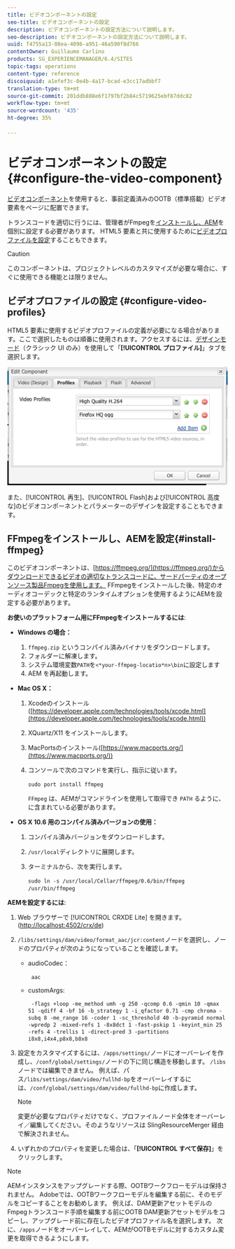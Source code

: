 ```yaml
---
title: ビデオコンポーネントの設定
seo-title: ビデオコンポーネントの設定
description: ビデオコンポーネントの設定方法について説明します。
seo-description: ビデオコンポーネントの設定方法について説明します。
uuid: f4755a13-08ea-4096-a951-46a590f8d766
contentOwner: Guillaume Carlino
products: SG_EXPERIENCEMANAGER/6.4/SITES
topic-tags: operations
content-type: reference
discoiquuid: a1efef3c-0e4b-4a17-bcad-e3cc17adbbf7
translation-type: tm+mt
source-git-commit: 201ddb888e6f1797bf2b84c5719625ebf87ddc82
workflow-type: tm+mt
source-wordcount: '435'
ht-degree: 35%

---
```



# ビデオコンポーネントの設定  {#configure-the-video-component}

[ビデオコンポーネント](/help/sites-authoring/default-components-foundation.md#video)を使用すると、事前定義済みのOOTB（標準搭載）ビデオ要素をページに配置できます。

トランスコードを適切に行うには、管理者がFmpegを[インストールし、AEM](#install-ffmpeg)を個別に設定する必要があります。 HTML5 要素と共に使用するために[ビデオプロファイルを設定](#configure-video-profiles)することもできます。

>[!CAUTION]
>
>このコンポーネントは、プロジェクトレベルのカスタマイズが必要な場合に、すぐに使用できる機能とは限りません。

## ビデオプロファイルの設定 {#configure-video-profiles}

HTML5 要素に使用するビデオプロファイルの定義が必要になる場合があります。ここで選択したものは順番に使用されます。アクセスするには、[デザインモード](/help/sites-authoring/default-components-designmode.md)（クラシック UI のみ）を使用して「**[!UICONTROL プロファイル]**」タブを選択します。

![chlimage_1-317](assets/chlimage_1-317.png)

また、[!UICONTROL 再生]、[!UICONTROL Flash]および[!UICONTROL 高度な]のビデオコンポーネントとパラメーターのデザインを設定することもできます。

## FFmpegをインストールし、AEMを設定{#install-ffmpeg}

このビデオコンポーネントは、[https://ffmpeg.org/](https://ffmpeg.org/)からダウンロードできるビデオの適切なトランスコードに、サードパーティのオープンソース製品Fmpegを使用します。 FFmpegをインストールした後、特定のオーディオコーデックと特定のランタイムオプションを使用するようにAEMを設定する必要があります。

**お使いのプラットフォーム用にFFmpegをインストールするには**:

* **Windows の場合：**

   1. `ffmpeg.zip` というコンパイル済みバイナリをダウンロードします。
   1. フォルダーに解凍します。
   1. システム環境変数`PATH`を`<*your-ffmpeg-locatio*n>\bin`に設定します
   1. AEM を再起動します。

* **Mac OS X：**

   1. Xcodeのインストール([https://developer.apple.com/technologies/tools/xcode.html](https://developer.apple.com/technologies/tools/xcode.html))
   1. XQuartz/X11 をインストールします。
   1. MacPortsのインストール([https://www.macports.org/](https://www.macports.org/))
   1. コンソールで次のコマンドを実行し、指示に従います。

      `sudo port install ffmpeg`

      `FFmpeg` は、AEMがコマンドラインを使用して取得でき `PATH` るように、に含まれている必要があります。

* **OS X 10.6 用のコンパイル済みバージョンの使用：**

   1. コンパイル済みバージョンをダウンロードします。
   1. `/usr/local`ディレクトリに展開します。
   1. ターミナルから、次を実行します。

      `sudo ln -s /usr/local/Cellar/ffmpeg/0.6/bin/ffmpeg /usr/bin/ffmpeg`

**AEMを設定するには**:

1. Web ブラウザーで [!UICONTROL CRXDE Lite] を開きます。([http://localhost:4502/crx/de](http://localhost:4502/crx/de))
1. `/libs/settings/dam/video/format_aac/jcr:content`ノードを選択し、ノードのプロパティが次のようになっていることを確認します。

   * audioCodec：

      ```
       aac
      ```

   * customArgs:

      ```
       -flags +loop -me_method umh -g 250 -qcomp 0.6 -qmin 10 -qmax 51 -qdiff 4 -bf 16 -b_strategy 1 -i_qfactor 0.71 -cmp chroma -subq 8 -me_range 16 -coder 1 -sc_threshold 40 -b-pyramid normal -wpredp 2 -mixed-refs 1 -8x8dct 1 -fast-pskip 1 -keyint_min 25 -refs 4 -trellis 1 -direct-pred 3 -partitions i8x8,i4x4,p8x8,b8x8
      ```

1. 設定をカスタマイズするには、`/apps/settings/`ノードにオーバーレイを作成し、`/conf/global/settings/`ノードの下に同じ構造を移動します。 `/libs`ノードでは編集できません。 例えば、パス`/libs/settings/dam/video/fullhd-bp`をオーバーレイするには、`/conf/global/settings/dam/video/fullhd-bp`に作成します。

   >[!NOTE]
   >
   >変更が必要なプロパティだけでなく、プロファイルノード全体をオーバーレイ／編集してください。そのようなリソースは SlingResourceMerger 経由で解決されません。

1. いずれかのプロパティを変更した場合は、「**[!UICONTROL すべて保存]**」をクリックします。

>[!NOTE]
>
>AEMインスタンスをアップグレードする際、OOTBワークフローモデルは保持されません。 Adobeでは、OOTBワークフローモデルを編集する前に、そのモデルをコピーすることをお勧めします。 例えば、DAM更新アセットモデルのFmpegトランスコード手順を編集する前にOOTB DAM更新アセットモデルをコピーし、アップグレード前に存在したビデオプロファイル名を選択します。 次に、`/apps`ノードをオーバーレイして、AEMがOOTBモデルに対するカスタム変更を取得できるようにします。

